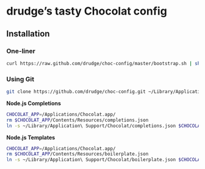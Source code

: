 # drudge’s tasty Chocolat config

## Installation

### One-liner

```bash
curl https://raw.github.com/drudge/choc-config/master/bootstrap.sh | sh
```

### Using Git

```bash
git clone https://github.com/drudge/choc-config.git ~/Library/Application\ Support/Chocolat --recursive
```

**Node.js Completions**

```bash
CHOCOLAT_APP=/Applications/Chocolat.app/
rm $CHOCOLAT_APP/Contents/Resources/completions.json
ln -s ~/Library/Application\ Support/Chocolat/completions.json $CHOCOLAT_APP/Contents/Resources/completions.json
```

**Node.js Templates**

```bash
CHOCOLAT_APP=/Applications/Chocolat.app/
rm $CHOCOLAT_APP/Contents/Resources/boilerplate.json
ln -s ~/Library/Application\ Support/Chocolat/boilerplate.json $CHOCOLAT_APP/Contents/Resources/boilerplate.json
```
